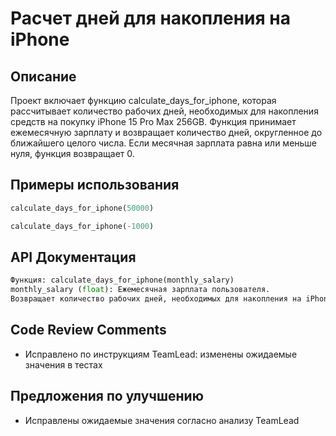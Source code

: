 # Расчет дней для накопления на iPhone

## Описание
Проект включает функцию calculate_days_for_iphone, которая рассчитывает количество рабочих дней, необходимых для накопления средств на покупку iPhone 15 Pro Max 256GB. Функция принимает ежемесячную зарплату и возвращает количество дней, округленное до ближайшего целого числа. Если месячная зарплата равна или меньше нуля, функция возвращает 0.

## Примеры использования
```python
calculate_days_for_iphone(50000)
```
```python
calculate_days_for_iphone(-1000)
```

## API Документация
```python
Функция: calculate_days_for_iphone(monthly_salary)
monthly_salary (float): Ежемесячная зарплата пользователя.
Возвращает количество рабочих дней, необходимых для накопления на iPhone.
```

## Code Review Comments
- Исправлено по инструкциям TeamLead: изменены ожидаемые значения в тестах

## Предложения по улучшению
- Исправлены ожидаемые значения согласно анализу TeamLead
